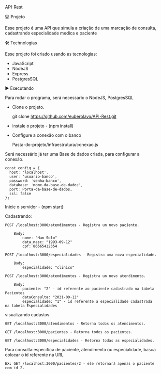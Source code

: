API-Rest

💻 Projeto

Esse projeto é uma API que simula a criação de uma marcação de consulta, cadastrando especialidade medica e paciente

🛠️ Technologias

Esse projeto foi criado usando as tecnologias:

 - JavaScript
 - NodeJS
 - Express
 - PostgresSQL
 

▶️ Executando

Para rodar o programa, será necessario o NodeJS, PostgresSQL


 - Clone o projeto.

    git clone https://github.com/euberolavo/API-Rest.git

 - Instale o projeto - (npm install)


 - Configure a conexão com o banco
 
    Pasta-do-projeto/infraestrutura/conexao.js


  Será necessário já ter uma Base de dados criada, para configurar a conexão.
  
 
    const config = {
      host: 'localhost',
      user: 'usuario-banco',     
      password: 'senha-banco',
      database: 'nome-da-base-de-dados',
      port: Porta-da-base-de-dados,
      ssl: false
    };

  Inicie o servidor - (npm start)

Cadastrando:
	
	POST /localhost:3000/atendimentos - Registra um novo paciente.
	
		Body:
			nome: "Han Solo" 
			data_nasc: "1993-09-12"
			cpf: 86565412354
	
	POST /localhost:3000/especialidades - Registra uma nova especialidade.
	
		Body:
			especialidade: "clinico"
	
	POST /localhost:3000/atendimentos - Registra um novo atendimento.
		
		Body:
			paciente: "2" - id referente ao paciente cadastrado na tabela Pacientes
			dataConsulta: "2021-09-12"
			especialidade: "1" - id referente a especialidade cadastrada na tabela Especialidades
	
visualizando cadastos

	GET /localhost:3000/atendimentos - Retorna todos os atendimentos.
	
	GET /localhost:3000/pacientes - Retorna todos os pacientes.
	
	GET /localhost:3000/especialidades - Retorna todas as especialidades.
	
Para consulta especifica de paciente, atendimento ou especialidade, basca colocar o id referente na URL

	EX: GET /localhost:3000/pacientes/2 - ele retornará apenas o paciente com id 2.
